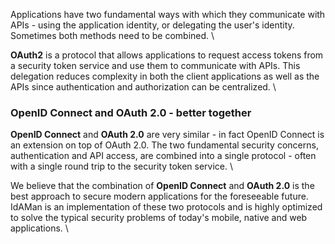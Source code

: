 Applications have two fundamental ways with which they communicate with APIs - using the application identity, or delegating the user's identity. 
Sometimes both methods need to be combined.
\

**OAuth2** is a protocol that allows applications to request access tokens from a security token service and use them to communicate with APIs.
This delegation reduces complexity in both the client applications as well as the APIs since authentication and authorization can be centralized.
\

### OpenID Connect and OAuth 2.0 - better together
**OpenID Connect** and **OAuth 2.0** are very similar - in fact OpenID Connect is an extension on top of OAuth 2.0.
The two fundamental security concerns, authentication and API access, are combined into a single protocol - often with a single round trip to the security token service.
\

We believe that the combination of **OpenID Connect** and **OAuth 2.0** is the best approach to secure modern applications for the foreseeable future. 
IdAMan is an implementation of these two protocols and is highly optimized to solve the typical security problems of today's mobile, native and web applications.
\